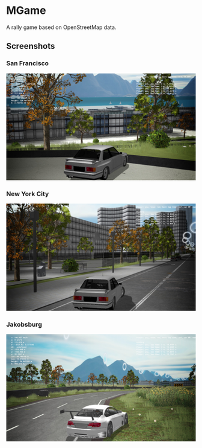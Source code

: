 # MGame

A rally game based on OpenStreetMap data.

## Screenshots

### San Francisco
![Screenshot-SF-2021-07-04](media/Screenshot-SF-2021-07-04.jpg)

### New York City
![Screenshot-NYC-2021-07-04](media/Screenshot-NYC-2021-07-04.jpg)

### Jakobsburg
![Screenshot-JB-2021-07-09](media/Screenshot-JB-2021-07-09.jpg)
